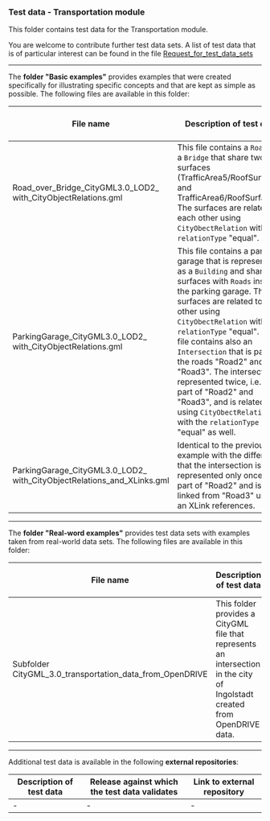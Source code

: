 ### Test data - Transportation module

This folder contains test data for the Transportation module.

You are welcome to contribute further test data sets. A list of test data that is of particular interest can be found in the file [Request_for_test_data_sets](../Transportation/Request_for_test_data_sets.md)

***

The **folder "Basic examples"** provides examples that were created specifically for illustrating specific concepts and that are kept as simple as possible. The following files are available in this folder:

File name | Description of test data | Release against which the test data validates
-------------------------|-----------------------------------------------|-------------------
Road_over_Bridge_CityGML3.0_LOD2_<br>with_CityObjectRelations.gml | This file contains a `Road` and a `Bridge` that share two surfaces (TrafficArea5/RoofSurface1 and TrafficArea6/RoofSurface2). The surfaces are related to each other using `CityObectRelation` with the `relationType` "equal". | 3.0.0-draft.2021.12.01.1
ParkingGarage_CityGML3.0_LOD2_<br>with_CityObjectRelations.gml | This file contains a parking garage that is represented as a `Building` and shares surfaces with `Roads` inside the parking garage. The surfaces are related to each other using `CityObectRelation` with the `relationType` "equal". The file contains also an `Intersection` that is part of the roads "Road2" and "Road3". The intersection is represented twice, i.e. as part of "Road2" and "Road3", and is related using `CityObectRelation` with the `relationType` "equal" as well. | 3.0.0-draft.2021.12.01.1
ParkingGarage_CityGML3.0_LOD2_<br>with_CityObjectRelations_and_XLinks.gml | Identical to the previous example with the difference that the intersection is represented only once as part of "Road2" and is linked from "Road3" using an XLink references. | 3.0.0-draft.2021.12.01.1

***

The **folder "Real-word examples"** provides test data sets with examples taken from real-world data sets. The following files are available in this folder:

File name | Description of test data | Release against which the test data validates
-------------------------|-----------------------------------------------|-------------------
Subfolder<br>CityGML_3.0_transportation_data_from_OpenDRIVE | This folder provides a CityGML file that represents an intersection in the city of Ingolstadt created from OpenDRIVE data. | 3.0.0-draft.2021.12.01.1

***

Additional test data is available in the following **external repositories**:

Description of test data | Release against which the test data validates | Link to external repository
-------------------------|-----------------------------------------------|-------------------
| - | - | -

